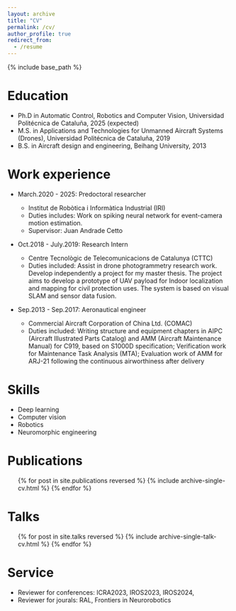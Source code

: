 ```yaml
---
layout: archive
title: "CV"
permalink: /cv/
author_profile: true
redirect_from:
  - /resume
---
```


{% include base_path %}

Education
======
* Ph.D in Automatic Control, Robotics and Computer Vision, Universidad Politécnica de Cataluña, 2025 (expected)
* M.S. in Applications and Technologies for Unmanned Aircraft Systems (Drones), Universidad Politécnica de Cataluña, 2019
* B.S. in Aircraft design and engineering, Beihang University, 2013

Work experience
======
* March.2020 - 2025: Predoctoral researcher
  * Institut de Robòtica i Informàtica Industrial (IRI)
  * Duties includes: Work on spiking neural network for event-camera motion estimation. 
  * Supervisor: Juan Andrade Cetto

* Oct.2018 - July.2019: Research Intern
  * Centre Tecnològic de Telecomunicacions de Catalunya (CTTC)
  * Duties included: Assist in drone photogrammetry research work. Develop independently a project for my master thesis. The project aims to develop a prototype of UAV payload for Indoor localization and mapping for civil protection uses. The system is based on visual SLAM and sensor data fusion.


* Sep.2013 - Sep.2017: Aeronautical engineer
  * Commercial Aircraft Corporation of China Ltd. (COMAC)
  * Duties included: Writing structure and equipment chapters in AIPC (Aircraft Illustrated Parts Catalog) and AMM (Aircraft Maintenance Manual) for C919, based on S1000D specification; Verification work for Maintenance Task Analysis (MTA); Evaluation work of AMM for ARJ-21 following the continuous airworthiness after delivery
 
  
Skills
======
* Deep learning
* Computer vision
* Robotics
* Neuromorphic engineering


Publications
======
  <ul>{% for post in site.publications reversed %}
    {% include archive-single-cv.html %}
  {% endfor %}</ul>
  
Talks
======
  <ul>{% for post in site.talks reversed %}
    {% include archive-single-talk-cv.html  %}
  {% endfor %}</ul>
  
Service
======
* Reviewer for conferences: ICRA2023, IROS2023, IROS2024,
* Reviewer for jourals: RAL, Frontiers in Neurorobotics
